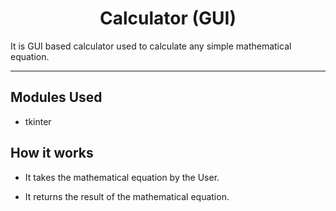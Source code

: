 <h1 align="center">Calculator (GUI)</h1>
It is GUI based calculator used to calculate any simple mathematical equation.

---------------------------------------------------------------------

## Modules Used
- tkinter
## How it works
- It takes the mathematical equation by the User.

- It returns the result of the mathematical equation.

